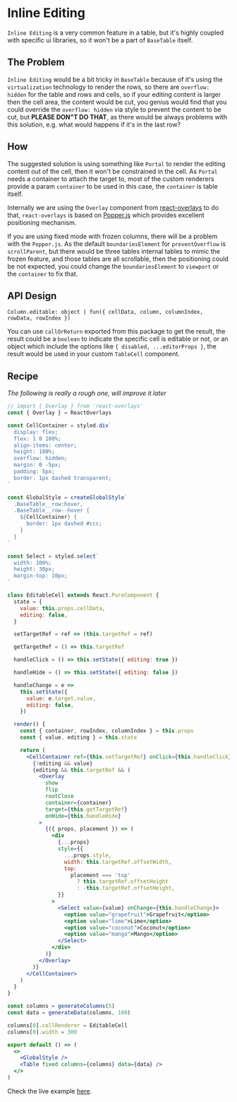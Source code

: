 # Inline Editing

`Inline Editing` is a very common feature in a table, but it's highly coupled with specific ui libraries, so it won't be a part of `BaseTable` itself.

## The Problem

`Inline Editing` would be a bit tricky in `BaseTable` because of it's using the `virtualization` technology to render the rows, so there are `overflow: hidden` for the table and rows and cells, so if your editing content is larger then the cell area, the content would be cut, you genius would find that you could override the `overflow: hidden` via style to prevent the content to be cut, but **PLEASE DON"T DO THAT**, as there would be always problems with this solution, e.g. what would happens if it's in the last row?

## How

The suggested solution is using something like `Portal` to render the editing content out of the cell, then it won't be constrained in the cell. As `Portal` needs a container to attach the target to, most of the custom renderers provide a param `container` to be used in this case, the `container` is table itself.

Internally we are using the `Overlay` component from [react-overlays](https://github.com/react-bootstrap/react-overlays) to do that, `react-overlays` is based on [Popper.js](https://github.com/FezVrasta/popper.js) which provides excellent positioning mechanism.

If you are using fixed mode with frozen columns, there will be a problem with the `Popper.js`. As the default `boundariesElement` for `preventOverflow` is `scrollParent`, but there would be three tables internal tables to mimic the frozen feature, and those tables are all scrollable, then the positioning could be not expected, you could change the `boundariesElement` to `viewport` or the `container` to fix that.

## API Design

`Column.editable: object | fun({ cellData, column, columnIndex, rowData, rowIndex })`

You can use `callOrReturn` exported from this package to get the result, the result could be a `boolean` to indicate the specific cell is editable or not, or an object which include the options like `{ disabled, ...editorProps }`, the result would be used in your custom `TableCell` component.

## Recipe

_The following is really a rough one, will improve it later_

```jsx
// import { Overlay } from 'react-overlays'
const { Overlay } = ReactOverlays

const CellContainer = styled.div`
  display: flex;
  flex: 1 0 100%;
  align-items: center;
  height: 100%;
  overflow: hidden;
  margin: 0 -5px;
  padding: 5px;
  border: 1px dashed transparent;
`

const GlobalStyle = createGlobalStyle`
  .BaseTable__row:hover,
  .BaseTable__row--hover {
    ${CellContainer} {
      border: 1px dashed #ccc;
    }
  }
`

const Select = styled.select`
  width: 100%;
  height: 30px;
  margin-top: 10px;
`

class EditableCell extends React.PureComponent {
  state = {
    value: this.props.cellData,
    editing: false,
  }

  setTargetRef = ref => (this.targetRef = ref)

  getTargetRef = () => this.targetRef

  handleClick = () => this.setState({ editing: true })

  handleHide = () => this.setState({ editing: false })

  handleChange = e =>
    this.setState({
      value: e.target.value,
      editing: false,
    })

  render() {
    const { container, rowIndex, columnIndex } = this.props
    const { value, editing } = this.state

    return (
      <CellContainer ref={this.setTargetRef} onClick={this.handleClick}>
        {!editing && value}
        {editing && this.targetRef && (
          <Overlay
            show
            flip
            rootClose
            container={container}
            target={this.getTargetRef}
            onHide={this.handleHide}
          >
            {({ props, placement }) => (
              <div
                {...props}
                style={{
                  ...props.style,
                  width: this.targetRef.offsetWidth,
                  top:
                    placement === 'top'
                      ? this.targetRef.offsetHeight
                      : -this.targetRef.offsetHeight,
                }}
              >
                <Select value={value} onChange={this.handleChange}>
                  <option value="grapefruit">Grapefruit</option>
                  <option value="lime">Lime</option>
                  <option value="coconut">Coconut</option>
                  <option value="mango">Mango</option>
                </Select>
              </div>
            )}
          </Overlay>
        )}
      </CellContainer>
    )
  }
}

const columns = generateColumns(5)
const data = generateData(columns, 100)

columns[0].cellRenderer = EditableCell
columns[0].width = 300

export default () => (
  <>
    <GlobalStyle />
    <Table fixed columns={columns} data={data} />
  </>
)
```

Check the live example [here](https://autodesk.github.io/react-base-table/examples/inline-editing).
